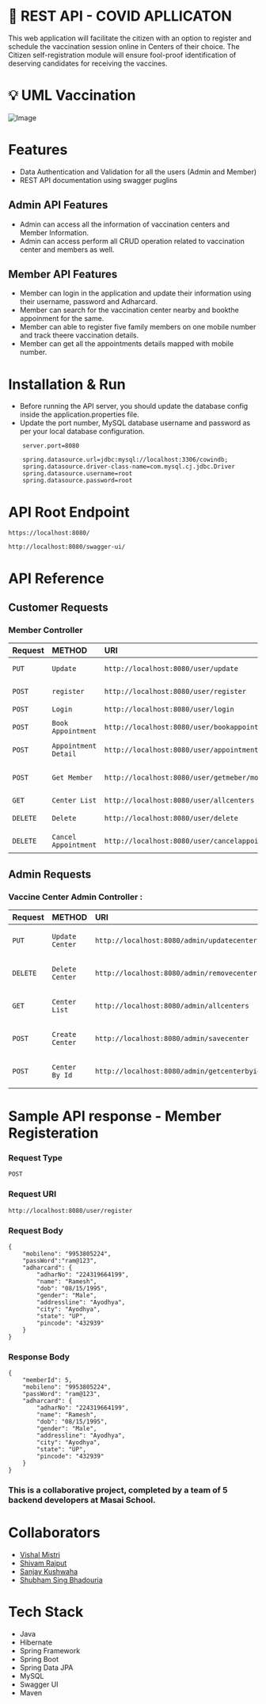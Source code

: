 # 🎯 REST API - COVID APLLICATON

This web application will facilitate the citizen with an option to register and schedule the vaccination session online in Centers of their choice. The Citizen self-registration module will ensure fool-proof identification of deserving candidates for receiving the vaccines.

# 💡 UML Vaccination

![Image](https://lucid.app/lucidchart/d73bbd70-cdfb-4443-8adc-61baa01d5c24/edit?invitationId=inv_ee83b80d-13ae-4cf2-a7ad-3c9b0770c8f0#)

# Features

- Data Authentication and Validation for all the users (Admin and Member)
- REST API documentation using swagger puglins

## Admin API Features

- Admin can access all the information of vaccination centers and Member Information.
- Admin can access perform all CRUD operation related to vaccination center and members as well.

## Member API Features

- Member can login in the application and update their information using their username, password and Adharcard.
- Member can search for the vaccination center nearby and bookthe appoinment for the same.
- Member can able to register five family members on one mobile number and track theere vaccination details.
- Member can get all the appointments details mapped with mobile number.

# Installation & Run

- Before running the API server, you should update the database config inside the application.properties file.
- Update the port number, MySQL database username and password as per your local database configuration.

```
    server.port=8080

    spring.datasource.url=jdbc:mysql://localhost:3306/cowindb;
    spring.datasource.driver-class-name=com.mysql.cj.jdbc.Driver
    spring.datasource.username=root
    spring.datasource.password=root
```

# API Root Endpoint
```
https://localhost:8080/
```
```
http://localhost:8080/swagger-ui/
```
# API Reference

## Customer Requests

### Member Controller

| Request | METHOD     |  URI | Description                |
| :-------- | :------- | :----- | :------------------------- |
| `PUT` | `Update` | `http://localhost:8080/user/update` | Update existing user |
| `POST` | `register` | `http://localhost:8080/user/register` | Register new user |
| `POST` | `Login` | `http://localhost:8080/user/login` | User Login |
| `POST` | `Book Appointment` | `http://localhost:8080/user/bookappointment` | Book Appoinment |
| `POST` | `Appointment Detail` | `http://localhost:8080/user/appointmentdetails` | Appointment Detail |
| `POST` | `Get Member` | `http://localhost:8080/user/getmeber/mobile` | Get Member By Mobile Number |
| `GET` | `Center List` | `http://localhost:8080/user/allcenters` | Center List |
| `DELETE` | `Delete` | `http://localhost:8080/user/delete` | Delete existing user |
| `DELETE` | `Cancel Appointment` | `http://localhost:8080/user/cancelappointment` | Cancel Appoinment |

## Admin Requests

### Vaccine Center Admin Controller :

| Request | METHOD     |  URI | Description                |
| :-------- | :------- | :----- | :------------------------- |
| `PUT` | `Update Center` | `http://localhost:8080/admin/updatecenter` | Update Center Details |
| `DELETE` | `Delete Center` | `http://localhost:8080/admin/removecenter` | Remove Center Details |
| `GET` | `Center List` | `http://localhost:8080/admin/allcenters` | Get All center Details |
| `POST` | `Create Center` | `http://localhost:8080/admin/savecenter` | Save new center details |
| `POST` | `Center By Id` | `http://localhost:8080/admin/getcenterbyid` | Get Center details by center ID |


# Sample API response - Member Registeration

### Request Type
```
POST
```

### Request URI
```
http://localhost:8080/user/register
```

### Request Body
```
{
    "mobileno": "9953805224",
    "passWord":"ram@123",
    "adharcard": {
        "adharNo": "224319664199",
        "name": "Ramesh",
        "dob": "08/15/1995",
        "gender": "Male",
        "addressline": "Ayodhya",
        "city": "Ayodhya",
        "state": "UP",
        "pincode": "432939"
    }
}
```
### Response Body

```
{
    "memberId": 5,
    "mobileno": "9953805224",
    "passWord": "ram@123",
    "adharcard": {
        "adharNo": "224319664199",
        "name": "Ramesh",
        "dob": "08/15/1995",
        "gender": "Male",
        "addressline": "Ayodhya",
        "city": "Ayodhya",
        "state": "UP",
        "pincode": "432939"
    }
}

```

### This is a collaborative project, completed by a team of 5 backend developers at Masai School.

# Collaborators

- [Vishal Mistri](https://www.github.com/mistrivishal)
- [Shivam Rajput](https://www.github.com/CodingShivam)
- [Sanjay Kushwaha](https://www.github.com/kushites)
- [Shubham Sing Bhadouria](https://www.github.com/Shubhambhadouria)

# Tech Stack
- Java
- Hibernate
- Spring Framework
- Spring Boot
- Spring Data JPA
- MySQL
- Swagger UI
- Maven